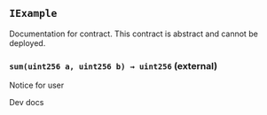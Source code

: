 ## `IExample`

Documentation for contract.
This contract is abstract and cannot be deployed.

### `sum(uint256 a, uint256 b) → uint256` (external)

Notice for user

Dev docs

